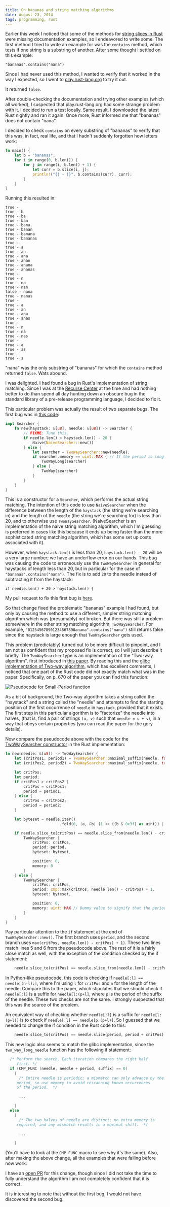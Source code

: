```yaml
---
title: On bananas and string matching algorithms
date: August 23, 2014
tags: programming, rust
---
```


Earlier this week I noticed that some of the methods for [string slices in Rust](http://static.rust-lang.org/doc/master/std/str/trait.StrSlice.html) were missing documentation examples, so I endeavored to write some. The first method I tried to write an example for was the `contains` method, which tests if one string is a substring of another. After some thought I settled on this example:

    "bananas".contains("nana")

Since I had never used this method, I wanted to verify that it worked in the way I expected, so I went to [play.rust-lang.org](http://play.rust-lang.org/) to try it out.

It returned `false`.

After double-checking the documentation and trying other examples (which all worked), I suspected that play.rust-lang.org had some strange problem with it. I decided to run a test locally. Same result. I downloaded the latest Rust nightly and ran it again. Once more, Rust informed me that "bananas" does not contain "nana".

I decided to check `contains` on every substring of "bananas" to verify that this was, in fact, real life, and that I hadn't suddenly forgotten how letters work:

```rust
fn main() {
    let b = "bananas";
    for i in range(0, b.len()) {
        for j in range(i, b.len() + 1) {
            let curr = b.slice(i, j);
            println!("{} - {}", b.contains(curr), curr);
        }
    }
}
```

Running this resulted in:

    true - 
    true - b
    true - ba
    true - ban
    true - bana
    true - banan
    true - banana
    true - bananas
    true - 
    true - a
    true - an
    true - ana
    true - anan
    true - anana
    true - ananas
    true - 
    true - n
    true - na
    true - nan
    false - nana
    true - nanas
    true - 
    true - a
    true - an
    true - ana
    true - anas
    true - 
    true - n
    true - na
    true - nas
    true - 
    true - a
    true - as
    true - 
    true - s

"nana" was the only substring of "bananas" for which the `contains` method returned `false`. Wats abound.

I was delighted. I had found a bug in Rust's implementation of string matching. Since I was at the [Recurse Center](http://www.recurse.com) at the time and had nothing better to do than spend all day hunting down an obscure bug in the standard library of a pre-release programming language, I decided to fix it.

This particular problem was actually the result of two separate bugs. The first bug was in [this code](https://github.com/rust-lang/rust/blob/c88feffde4f5043adf07a6837026f228e20b67e6/src/libcore/str.rs#L562-L576):

```rust
impl Searcher {
    fn new(haystack: &[u8], needle: &[u8]) -> Searcher {
        // FIXME: Tune this.
        if needle.len() > haystack.len() - 20 {
            Naive(NaiveSearcher::new())
        } else {
            let searcher = TwoWaySearcher::new(needle);
            if searcher.memory == uint::MAX { // If the period is long
                TwoWayLong(searcher)
            } else {
                TwoWay(searcher)
            }
        }
    }
}
```

This is a constructor for a `Searcher`, which performs the actual string matching. The intention of this code to use `NaiveSearcher` when the difference between the length of the `haystack` (the string we're searching in) and the length of the `needle` (the string we're searching for) is less than 20, and to otherwise use `TwoWaySearcher`. (NaiveSearcher is an implementation of the naive string matching algorithm, which I'm guessing is preferred in cases like this because it ends up being faster than the more sophisticated string matching algorithm, which has some set up costs associated with it).

However, when `haystack.len()` is less than 20, `haystack.len() - 20` will be a very large number; we have an underflow error on our hands. This bug was causing the code to erroneously use the `TwoWaySearcher` in general for haystacks of length less than 20, but in particular for the case of `"bananas".contains("nana")`. The fix is to add `20` to the needle instead of subtracting it from the haystack:

    if needle.len() + 20 > haystack.len() {

My pull request to fix this first bug is [here](https://github.com/rust-lang/rust/pull/16590).

So that change fixed the problematic "bananas" example I had found, but only by causing the method to use a different, simpler string matching algorithm which was (presumably) not broken. But there was still a problem somewhere in the other string matching algorithm, `TwoWaySearcher`. For example, `"012345678901234567890anana".contains("nana")` still returns false since the haystack is large enough that `TwoWaySearcher` gets used.

This problem (predictably) turned out to be more difficult to pinpoint, and I am not as confident that my proposed fix is correct, so I will just describe it briefly. The `TwoWaySearcher` type is an implementation of the "Two-way algorithm", first introduced in [this paper](http://www-igm.univ-mlv.fr/~mac/Articles-PDF/CP-1991-jacm.pdf). By reading this and the [glibc implementation of Two-way algorithm](https://sourceware.org/git/?p=glibc.git;a=blob_plain;f=string/str-two-way.h;hb=HEAD), which has excellent comments, I noticed that one part of the Rust code did not exactly match what was in the paper. Specifically, on p. 670 of the paper you can find this function:

![Pseudocode for Small-Period function](/images/small_period_pseudocode.png)

As a bit of background, the Two-way algorithm takes a string called the "haystack" and a string called the "needle" and attempts to find the starting position of the first occurrence of `needle` in `haystack`, provided that it exists. The first step in this particular algorithm is to "factorize" the needle into halves, (that is, find a pair of strings `(u, v)` such that `needle = u + v`), in a way that obeys certain properties (you can read the paper for the gory details).

Now compare the pseudocode above with the code for the [TwoWaySearcher constructor](https://github.com/rust-lang/rust/blob/c88feffde4f5043adf07a6837026f228e20b67e6/src/libcore/str.rs#L423-L459) in the Rust implementation:

```rust
fn new(needle: &[u8]) -> TwoWaySearcher {
    let (critPos1, period1) = TwoWaySearcher::maximal_suffix(needle, false);
    let (critPos2, period2) = TwoWaySearcher::maximal_suffix(needle, true);

    let critPos;
    let period;
    if critPos1 > critPos2 {
        critPos = critPos1;
        period = period1;
    } else {
        critPos = critPos2;
        period = period2;
    }

    let byteset = needle.iter()
                        .fold(0, |a, &b| (1 << ((b & 0x3f) as uint)) | a);

    if needle.slice_to(critPos) == needle.slice_from(needle.len() - critPos) {
        TwoWaySearcher {
            critPos: critPos,
            period: period,
            byteset: byteset,

            position: 0,
            memory: 0
        }
    } else {
        TwoWaySearcher {
            critPos: critPos,
            period: cmp::max(critPos, needle.len() - critPos) + 1,
            byteset: byteset,

            position: 0,
            memory: uint::MAX // Dummy value to signify that the period is long
        }
    }
}
```

Pay particular attention to the `if` statement at the end of `TwoWaySearcher::new()`. The first branch uses `period`, and the second branch uses `max(critPos, needle.len() - critPos) + 1)`. These two lines match lines 5 and 6 from the pseudocode above. The rest of it is a fairly close match as well, with the exception of the condition checked by the if statement:

```rust
    needle.slice_to(critPos) == needle.slice_from(needle.len() - critPos)
```

In Python-like pseudocode, this code is checking if `needle[:l] == needle[(n-l):]`, where I'm using `l` for `critPos` and `n` for the length of the needle. Compare this to the paper, which stipulates that we should check if `needle[:l]` is a suffix for `needle[l:(p+l]`, where `p` is the period of the suffix of the needle. These two checks are not the same. I strongly suspected that this was the source of the problem.

An equivalent way of checking whether `needle[:l]` is a suffix for `needle[l:(p+l)]` is to check if `needle[:l] == needle[p:(p+l)]`. So I guessed that we needed to change the if condition in the Rust code to this:

```rust
    needle.slice_to(critPos) == needle.slice(period, period + critPos)
```

This new logic also seems to match the glibc implementation, since the `two_way_long_needle` function has the following if statement:


```c
  /* Perform the search. Each iteration compares the right half
     first. */
  if (CMP_FUNC (needle, needle + period, suffix) == 0)
    {
      /* Entire needle is periodic; a mismatch can only advance by the
	 period, so use memory to avoid rescanning known occurrences
	 of the period.  */

      ...

    }
  else
    {
      /* The two halves of needle are distinct; no extra memory is
	 required, and any mismatch results in a maximal shift.  */

      ...

    }
```

(You'll have to look at the `CMP_FUNC` macro to see why it's the same). Also, after making the above change, all the examples that were failing before now work.

I have an [open PR](https://github.com/rust-lang/rust/pull/16612) for this change, though since I did not take the time to fully understand the algorithm I am not completely confident that it is correct.

It is interesting to note that without the first bug, I would not have discovered the second bug.
